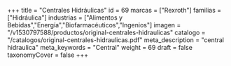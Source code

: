 +++
title = "Centrales Hidráulicas"
id = 69
marcas = ["Rexroth"]
familias = ["Hidráulica"]
industrias = ["Alimentos y Bebidas","Energía","Biofarmacéuticos","Ingenios"]
imagen = "/v1530797588/productos/original-centrales-hidraulicas"
catalogo = "/catalogos/original-centrales-hidraulicas.pdf"
meta_description = "central hidraulica"
meta_keywords = "Central"
weight = 69
draft = false
taxonomyCover = false
+++
